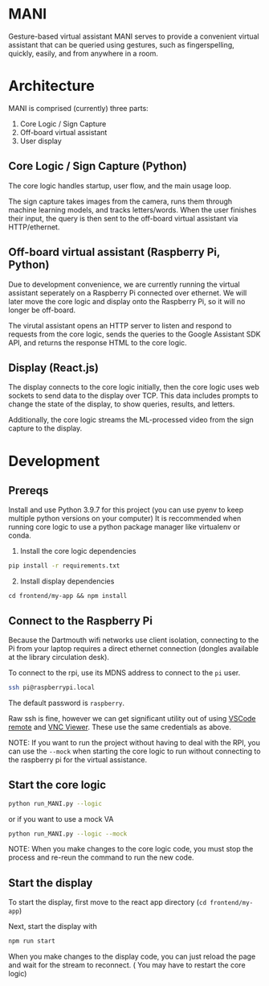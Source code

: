 # MANI
Gesture-based virtual assistant
MANI serves to provide a convenient virtual assistant that can be queried using gestures, such as fingerspelling, quickly, easily, and from anywhere in a room. 

# Architecture
MANI is comprised (currently) three parts:
1) Core Logic / Sign Capture
2) Off-board virtual assistant
3) User display


## Core Logic / Sign Capture (Python)
The core logic handles startup, user flow, and the main usage loop.

The sign capture takes images from the camera, runs them through machine learning models, and tracks letters/words. When the user finishes their input, the query is then sent to the off-board virtual assistant via HTTP/ethernet. 

##  Off-board virtual assistant (Raspberry Pi, Python)
Due to development convenience, we are currently running the virtual assistant seperately on a Raspberry Pi connected over ethernet. We will later move the core logic and display onto the Raspberry Pi, so it will no longer be off-board. 


The virutal assistant opens an HTTP server to listen and respond to requests from the core logic, sends the queries to the Google Assistant SDK API, and returns the response HTML to the core logic. 

## Display (React.js)
The display connects to the core logic initially, then the core logic uses web sockets to send data to the display over TCP. This data includes prompts to change the state of the display, to show queries, results, and letters. 


Additionally, the core logic streams the ML-processed video from the sign capture to the display. 

# Development
## Prereqs
Install and use Python 3.9.7 for this project (you can use pyenv to keep multiple python versions on your computer)
It is reccommended when running core logic to use a python package manager like virtualenv or conda. 

1) Install the core logic dependencies
```bash 
pip install -r requirements.txt
```
2) Install display dependencies 
```
cd frontend/my-app && npm install
```

## Connect to the Raspberry Pi
Because the Dartmouth wifi networks use client isolation, connecting to the Pi from your laptop requires a direct ethernet connection (dongles available at the library circulation desk). 

To connect to the rpi, use its MDNS address to connect to the `pi` user. 
```bash
ssh pi@raspberrypi.local
```
The default password is `raspberry`.

Raw ssh is fine, however we can get significant utility out of using [VSCode remote](https://code.visualstudio.com/docs/remote/ssh) and [VNC Viewer](https://www.realvnc.com/en/connect/download/viewer/). These use the same credentials as above. 

NOTE: If you want to run the project without having to deal with the RPI, you can use the `--mock` when starting the core logic to run without connecting to the raspberry pi for the virtual assistance. 

## Start the core logic

```bash
python run_MANI.py --logic
```
or if you want to use a mock VA 
```bash
python run_MANI.py --logic --mock
```

NOTE: When you make changes to the core logic code, you must stop the process and re-reun the command to run the new code. 

## Start the display
To start the display, first move to the react app directory (`cd frontend/my-app`)

Next, start the display with 
```bash
npm run start
```
When you make changes to the display code, you can just reload the page and wait for the stream to reconnect. ( You may have to restart the core logic)


